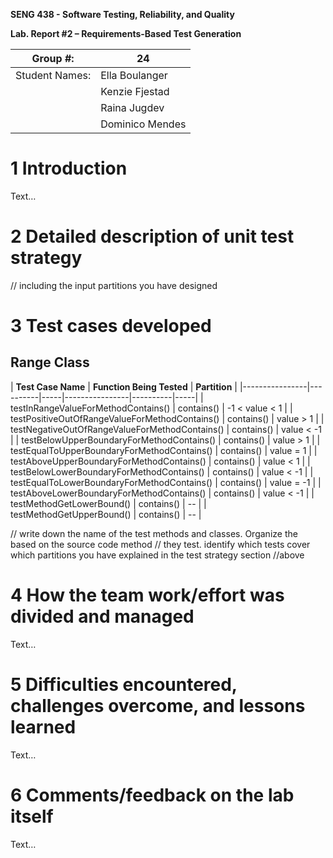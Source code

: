 **SENG 438 - Software Testing, Reliability, and Quality**

**Lab. Report \#2 – Requirements-Based Test Generation**

| Group \#:      |  24   |
| -------------- | --- |
| Student Names: |  Ella Boulanger   |
|                |  Kenzie Fjestad   |
|                |  Raina Jugdev   |
|                |  Dominico Mendes   |

# 1 Introduction

Text…

# 2 Detailed description of unit test strategy

// including the input partitions you have designed

# 3 Test cases developed


## Range Class
| **Test Case Name**  | **Function Being Tested** | **Partition** |
|----------------|----------|-----|----------------|----------|-----|
| testInRangeValueForMethodContains()   | contains()    | -1 < value < 1    |
| testPositiveOutOfRangeValueForMethodContains()   | contains()    | value > 1    |
| testNegativeOutOfRangeValueForMethodContains()   | contains()    | value < -1    |
| testBelowUpperBoundaryForMethodContains()   | contains()    | value > 1    |
| testEqualToUpperBoundaryForMethodContains()   | contains()    | value = 1    |
| testAboveUpperBoundaryForMethodContains()   | contains()    | value < 1    |
| testBelowLowerBoundaryForMethodContains()   | contains()    | value < -1    |
| testEqualToLowerBoundaryForMethodContains()   | contains()    | value = -1    |
| testAboveLowerBoundaryForMethodContains()   | contains()    | value < -1    |
| testMethodGetLowerBound()   | contains()    | --    |
| testMethodGetUpperBound()   | contains()    | --    |



// write down the name of the test methods and classes. Organize the based on
the source code method // they test. identify which tests cover which partitions
you have explained in the test strategy section //above

# 4 How the team work/effort was divided and managed

Text…

# 5 Difficulties encountered, challenges overcome, and lessons learned

Text…

# 6 Comments/feedback on the lab itself

Text…
